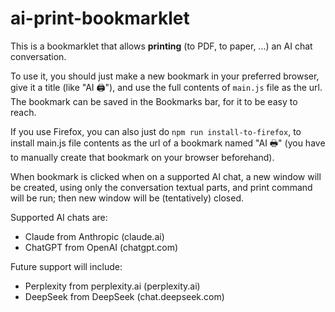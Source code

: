 # ai-print-bookmarklet

This is a bookmarklet that allows <b>printing</b> (to PDF, to paper, ...) an AI chat conversation.

To use it, you should just make a new bookmark in your preferred browser, give it a title (like "AI 🖨"), and use the full contents of `main.js` file as the url. The bookmark can be saved in the Bookmarks bar, for it to be easy to reach.

If you use Firefox, you can also just do `npm run install-to-firefox`, to install main.js file contents as the url of a bookmark named "AI 🖶" (you have to manually create that bookmark on your browser beforehand).

When bookmark is clicked when on a supported AI chat, a new window will be created, using only the conversation textual parts, and print command will be run; then new window will be (tentatively) closed.

Supported AI chats are:
 - Claude from Anthropic (claude.ai)
 - ChatGPT from OpenAI (chatgpt.com)

Future support will include:
 - Perplexity from perplexity.ai (perplexity.ai)
 - DeepSeek from DeepSeek (chat.deepseek.com)

